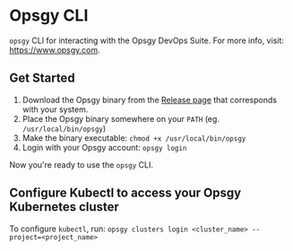 # Opsgy CLI
`opsgy` CLI for interacting with the Opsgy DevOps Suite.
For more info, visit: https://www.opsgy.com.

## Get Started
1. Download the Opsgy binary from the [Release page](https://github.com/opsgy/cli/releases) that corresponds with your system.
2. Place the Opsgy binary somewhere on your `PATH` (eg. `/usr/local/bin/opsgy`)
3. Make the binary executable: `chmod +x /usr/local/bin/opsgy`
4. Login with your Opsgy account: `opsgy login`

Now you're ready to use the `opsgy` CLI. 

## Configure Kubectl to access your Opsgy Kubernetes cluster
To configure `kubectl`, run: `opsgy clusters login <cluster_name> --project=<project_name>`
